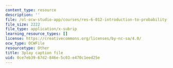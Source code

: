 ```yaml
---
content_type: resource
description: ''
file: /ol-ocw-studio-app/courses/res-6-012-introduction-to-probability-spring-2018/0ce7eb3967d2846e5c03e470c1eed25e_-630YTQEuCI.srt
file_size: 2222
file_type: application/x-subrip
learning_resource_types: []
license: https://creativecommons.org/licenses/by-nc-sa/4.0/
ocw_type: OCWFile
resourcetype: Other
title: 3play caption file
uid: 0ce7eb39-67d2-846e-5c03-e470c1eed25e
---
```

